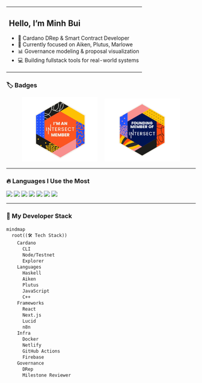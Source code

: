 <table>
  <tr>
    <td>
      <h2>Hello, I’m Minh Bui</h2>
      <ul>
        <li>🔧 Cardano DRep & Smart Contract Developer</li>
        <li>🧠 Currently focused on Aiken, Plutus, Marlowe</li>
        <li>📊 Governance modeling & proposal visualization</li>
        <li>💻 Building fullstack tools for real-world systems</li>
      </ul>
    </td>
  </tr>
</table>

### 🏷️ Badges

<p align="center">
  <img src="./im_BG.png" alt="Intersect Member Badge" width="200" style="margin-right:16px;" />
  <img src="./IFM-removebg-preview.png" alt="Founding Member Badge" width="200" />
</p>


---

### 🔥 Languages I Use the Most

<p>
  <img src="https://img.shields.io/badge/Haskell-%235e5086.svg?style=flat&logo=haskell&logoColor=white"/>
  <img src="https://img.shields.io/badge/Aiken-%234A4A55.svg?style=flat&logo=haskell&logoColor=white"/>
  <img src="https://img.shields.io/badge/Plutus-%232D3748.svg?style=flat&logo=cardano&logoColor=white"/>
  <img src="https://img.shields.io/badge/JavaScript-%23F7DF1E.svg?style=flat&logo=javascript&logoColor=black"/>
  <img src="https://img.shields.io/badge/C++-%2300599C.svg?style=flat&logo=c%2B%2B&logoColor=white"/>
  <img src="https://img.shields.io/badge/Node.js-%23339933.svg?style=flat&logo=node.js&logoColor=white"/>
  <img src="https://img.shields.io/badge/Vue.js-%2335495e.svg?style=flat&logo=vuedotjs&logoColor=%234FC08D"/>
</p>

---

### 🧠 My Developer Stack

```mermaid
mindmap
  root((🛠 Tech Stack))
    Cardano
      CLI
      Node/Testnet
      Explorer
    Languages
      Haskell
      Aiken
      Plutus
      JavaScript
      C++
    Frameworks
      React
      Next.js
      Lucid
      n8n
    Infra
      Docker
      Netlify
      GitHub Actions
      Firebase
    Governance
      DRep
      Milestone Reviewer

